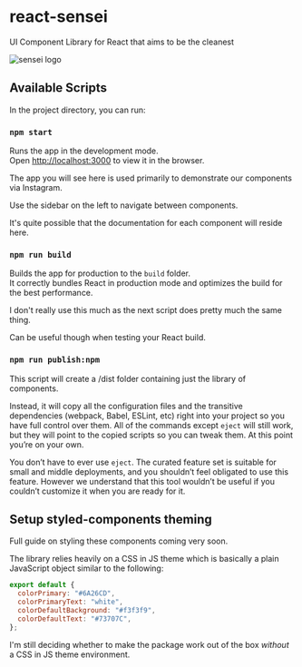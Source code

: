 # react-sensei

UI Component Library for React that aims to be the cleanest

![sensei logo](https://cdn.jsdelivr.net/gh/frontend-joe/assets@main/sensei7.png)

## Available Scripts

In the project directory, you can run:

### `npm start`

Runs the app in the development mode.\
Open [http://localhost:3000](http://localhost:3000) to view it in the browser.

The app you will see here is used primarily to demonstrate our components via
Instagram.

Use the sidebar on the left to navigate between components.

It's quite possible that the documentation for each component will reside here.

### `npm run build`

Builds the app for production to the `build` folder.\
It correctly bundles React in production mode and optimizes the build for the best performance.

I don't really use this much as the next script does pretty much the same thing.

Can be useful though when testing your React build.

### `npm run publish:npm`

This script will create a /dist folder containing just the library of components.

Instead, it will copy all the configuration files and the transitive dependencies (webpack, Babel, ESLint, etc) right into your project so you have full control over them. All of the commands except `eject` will still work, but they will point to the copied scripts so you can tweak them. At this point you’re on your own.

You don’t have to ever use `eject`. The curated feature set is suitable for small and middle deployments, and you shouldn’t feel obligated to use this feature. However we understand that this tool wouldn’t be useful if you couldn’t customize it when you are ready for it.

## Setup styled-components theming

Full guide on styling these components coming very soon.

The library relies heavily on a CSS in JS theme which is basically a plain JavaScript object similar to the following:

```javascript
export default {
  colorPrimary: "#6A26CD",
  colorPrimaryText: "white",
  colorDefaultBackground: "#f3f3f9",
  colorDefaultText: "#73707C",
};
```

I'm still deciding whether to make the package work out of the box _without_ a CSS in JS theme environment.
